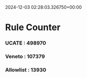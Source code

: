 2024-12-03 02:28:03.326750+00:00
# Rule Counter 
 ### UCATE : 498970

 ### Veneto : 107379

 ### Allowlist : 13930